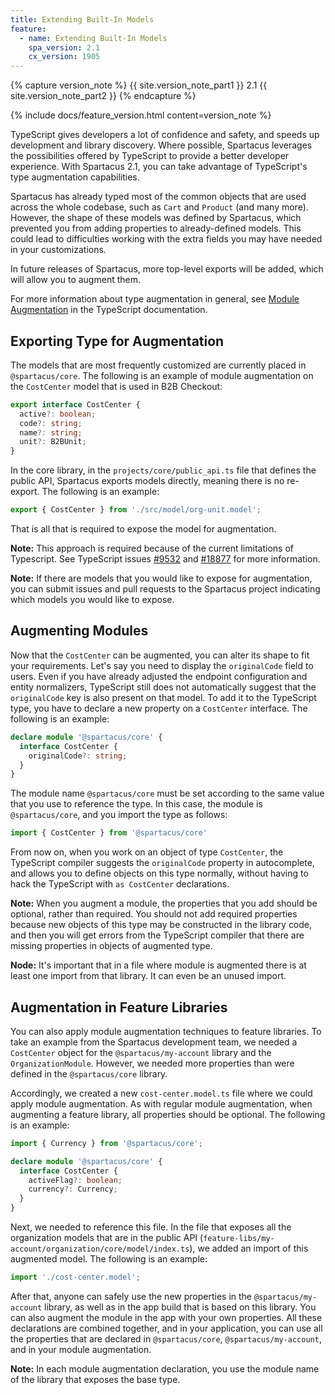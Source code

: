 ```yaml
---
title: Extending Built-In Models
feature:
  - name: Extending Built-In Models
    spa_version: 2.1
    cx_version: 1905
---
```


{% capture version_note %}
{{ site.version_note_part1 }} 2.1 {{ site.version_note_part2 }}
{% endcapture %}

{% include docs/feature_version.html content=version_note %}

TypeScript gives developers a lot of confidence and safety, and speeds up development and library discovery. Where possible, Spartacus leverages the possibilities offered by TypeScript to provide a better developer experience. With Spartacus 2.1, you can take advantage of TypeScript's type augmentation capabilities.

Spartacus has already typed most of the common objects that are used across the whole codebase, such as `Cart` and `Product` (and many more). However, the shape of these models was defined by Spartacus, which prevented you from adding properties to already-defined models. This could lead to difficulties working with the extra fields you may have needed in your customizations.

In future releases of Spartacus, more top-level exports will be added, which will allow you to augment them.

For more information about type augmentation in general, see [Module Augmentation](https://www.typescriptlang.org/docs/handbook/declaration-merging.html#module-augmentation) in the TypeScript documentation.

## Exporting Type for Augmentation

The models that are most frequently customized are currently placed in `@spartacus/core`. The following is an example of module augmentation on the `CostCenter` model that is used in B2B Checkout:

```ts
export interface CostCenter {
  active?: boolean;
  code?: string;
  name?: string;
  unit?: B2BUnit;
}
```

In the core library, in the `projects/core/public_api.ts` file that defines the public API, Spartacus exports models directly, meaning there is no re-export. The following is an example:

```ts
export { CostCenter } from './src/model/org-unit.model';
```

That is all that is required to expose the model for augmentation.

**Note:** This approach is required because of the current limitations of Typescript. See TypeScript issues [#9532](https://github.com/microsoft/TypeScript/issues/9532) and [#18877](https://github.com/microsoft/TypeScript/issues/18877) for more information.

**Note:** If there are models that you would like to expose for augmentation, you can submit issues and pull requests to the Spartacus project indicating which models you would like to expose.

## Augmenting Modules

Now that the `CostCenter` can be augmented, you can alter its shape to fit your requirements. Let's say you need to display the `originalCode` field to users. Even if you have already adjusted the endpoint configuration and entity normalizers, TypeScript still does not automatically suggest that the `originalCode` key is also present on that model. To add it to the TypeScript type, you have to declare a new property on a `CostCenter` interface. The following is an example:

```ts
declare module '@spartacus/core' {
  interface CostCenter {
    originalCode?: string;
  }
}
```

The module name `@spartacus/core` must be set according to the same value that you use to reference the type. In this case, the module is `@spartacus/core`, and you import the type as follows:

```ts
import { CostCenter } from '@spartacus/core'
```

From now on, when you work on an object of type `CostCenter`, the TypeScript compiler suggests the `originalCode` property in autocomplete, and allows you to define objects on this type normally, without having to hack the TypeScript with `as CostCenter` declarations.

**Note:** When you augment a module, the properties that you add should be optional, rather than required. You should not add required properties because new objects of this type may be constructed in the library code, and then you will get errors from the TypeScript compiler that there are missing properties in objects of augmented type.

**Node:** It's important that in a file where module is augmented there is at least one import from that library. It can even be an unused import.

## Augmentation in Feature Libraries

You can also apply module augmentation techniques to feature libraries. To take an example from the Spartacus development team, we needed a `CostCenter` object for the `@spartacus/my-account` library and the `OrganizationModule`. However, we needed more properties than were defined in the `@spartacus/core` library.

Accordingly, we created a new `cost-center.model.ts` file where we could apply module augmentation. As with regular module augmentation, when augmenting a feature library, all properties should be optional. The following is an example:

```ts
import { Currency } from '@spartacus/core';

declare module '@spartacus/core' {
  interface CostCenter {
    activeFlag?: boolean;
    currency?: Currency;
  }
}
```

Next, we needed to reference this file. In the file that exposes all the organization models that are in the public API (`feature-libs/my-account/organization/core/model/index.ts`), we added an import of this augmented model. The following is an example:

```ts
import './cost-center.model';
```

After that, anyone can safely use the new properties in the `@spartacus/my-account` library, as well as in the app build that is based on this library. You can also augment the module in the app with your own properties. All these declarations are combined together, and in your application, you can use all the properties that are declared in `@spartacus/core`, `@spartacus/my-account`, and in your module augmentation.

**Note:** In each module augmentation declaration, you use the module name of the library that exposes the base type.
